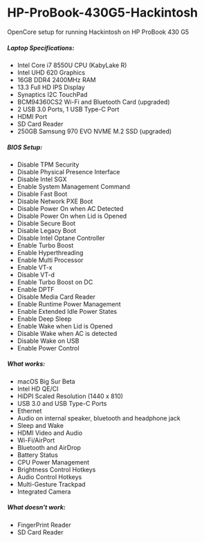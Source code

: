 # HP-ProBook-430G5-Hackintosh

OpenCore setup for running Hackintosh on HP ProBook 430 G5

##### Laptop Specifications:
- Intel Core i7 8550U CPU (KabyLake R)
- Intel UHD 620 Graphics
- 16GB DDR4 2400MHz RAM
- 13.3 Full HD IPS Display
- Synaptics I2C TouchPad
- BCM94360CS2 Wi-Fi and Bluetooth Card (upgraded)
- 2 USB 3.0 Ports, 1 USB Type-C Port
- HDMI Port
- SD Card Reader
- 250GB Samsung 970 EVO NVME M.2 SSD (upgraded)

##### BIOS Setup:
- Disable TPM Security
- Disable Physical Presence Interface
- Disable Intel SGX
- Enable System Management Command
- Disable Fast Boot
- Disable Network PXE Boot
- Disable Power On when AC Detected
- Disable Power On when Lid is Opened
- Disable Secure Boot
- Disable Legacy Boot
- Disable Intel Optane Controller
- Enable Turbo Boost
- Enable Hyperthreading
- Enable Multi Processor
- Enable VT-x
- Disable VT-d
- Enable Turbo Boost on DC
- Enable DPTF
- Disable Media Card Reader
- Enable Runtime Power Management
- Enable Extended Idle Power States
- Enable Deep Sleep
- Enable Wake when Lid is Opened
- Disable Wake when AC is detected
- Disable Wake on USB
- Enable Power Control

##### What works:
- macOS Big Sur Beta
- Intel HD QE/CI
- HiDPI Scaled Resolution (1440 x 810)
- USB 3.0 and USB Type-C Ports
- Ethernet
- Audio on internal speaker, bluetooth and headphone jack
- Sleep and Wake
- HDMI Video and Audio
- Wi-Fi/AirPort
- Bluetooth and AirDrop
- Battery Status
- CPU Power Management
- Brightness Control Hotkeys
- Audio Control Hotkeys
- Multi-Gesture Trackpad
- Integrated Camera

##### What doesn't work:
- FingerPrint Reader
- SD Card Reader
